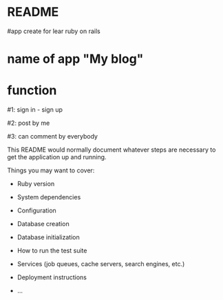 # README

#app create for lear ruby on rails

# name of app "My blog"

# function 

#1: sign in - sign up

#2: post by me 

#3: can comment by everybody

This README would normally document whatever steps are necessary to get the
application up and running.

Things you may want to cover:

* Ruby version

* System dependencies

* Configuration

* Database creation

* Database initialization

* How to run the test suite

* Services (job queues, cache servers, search engines, etc.)

* Deployment instructions

* ...
